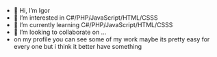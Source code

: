 - 👋 Hi, I’m Igor
- 👀 I’m interested in C#/PHP/JavaScript/HTML/CSSS
- 🌱 I’m currently learning C#/PHP/JavaScript/HTML/CSSS
- 💞️ I’m looking to collaborate on ...
- on my profile you can see some of my work maybe its pretty easy for every one but i think it better have something 


<!---
Segrev7/Segrev7 is a ✨ special ✨ repository because its `README.md` (this file) appears on your GitHub profile.
You can click the Preview link to take a look at your changes.
--->
